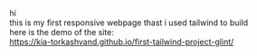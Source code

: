 hi<br>
this is my first responsive webpage thast i used tailwind to build <br>
here is the demo of the site:<br>
https://kia-torkashvand.github.io/first-tailwind-project-glint/
